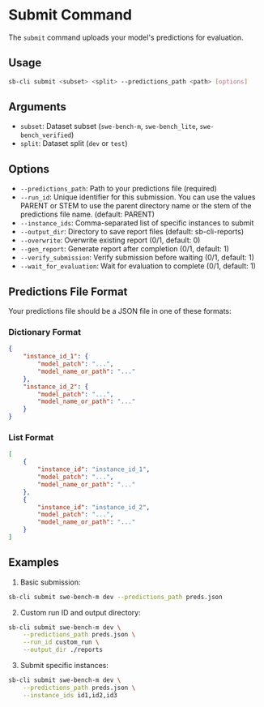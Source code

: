 # Submit Command

The `submit` command uploads your model's predictions for evaluation.

## Usage

```bash
sb-cli submit <subset> <split> --predictions_path <path> [options]
```

## Arguments

- `subset`: Dataset subset (`swe-bench-m`, `swe-bench_lite`, `swe-bench_verified`)
- `split`: Dataset split (`dev` or `test`)

## Options

- `--predictions_path`: Path to your predictions file (required)
- `--run_id`: Unique identifier for this submission. You can use the values PARENT or STEM to use the parent directory name or the stem of the predictions file name. (default: PARENT)
- `--instance_ids`: Comma-separated list of specific instances to submit
- `--output_dir`: Directory to save report files (default: sb-cli-reports)
- `--overwrite`: Overwrite existing report (0/1, default: 0)
- `--gen_report`: Generate report after completion (0/1, default: 1)
- `--verify_submission`: Verify submission before waiting (0/1, default: 1)
- `--wait_for_evaluation`: Wait for evaluation to complete (0/1, default: 1)

## Predictions File Format

Your predictions file should be a JSON file in one of these formats:

### Dictionary Format
```json
{
    "instance_id_1": {
        "model_patch": "...",
        "model_name_or_path": "..."
    },
    "instance_id_2": {
        "model_patch": "...",
        "model_name_or_path": "..."
    }
}
```

### List Format
```json
[
    {
        "instance_id": "instance_id_1",
        "model_patch": "...",
        "model_name_or_path": "..."
    },
    {
        "instance_id": "instance_id_2",
        "model_patch": "...",
        "model_name_or_path": "..."
    }
]
```

## Examples

1. Basic submission:
```bash
sb-cli submit swe-bench-m dev --predictions_path preds.json
```

2. Custom run ID and output directory:
```bash
sb-cli submit swe-bench-m dev \
    --predictions_path preds.json \
    --run_id custom_run \
    --output_dir ./reports
```

3. Submit specific instances:
```bash
sb-cli submit swe-bench-m dev \
    --predictions_path preds.json \
    --instance_ids id1,id2,id3
```